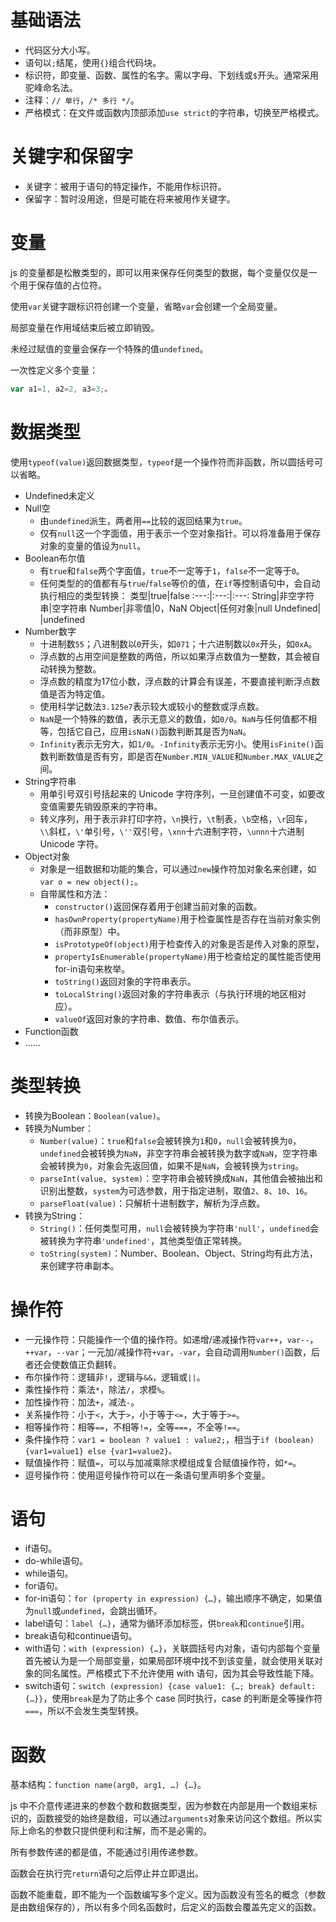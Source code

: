 # 基础语法

+ 代码区分大小写。
+ 语句以`;`结尾，使用`{}`组合代码块。
+ 标识符，即变量、函数、属性的名字。需以字母、下划线或`$`开头。通常采用驼峰命名法。
+ 注释：`// 单行`，`/* 多行 */`。
+ 严格模式：在文件或函数内顶部添加`use strict`的字符串，切换至严格模式。

# 关键字和保留字

+ 关键字：被用于语句的特定操作，不能用作标识符。
+ 保留字：暂时没用途，但是可能在将来被用作关键字。

# 变量

js 的变量都是松散类型的，即可以用来保存任何类型的数据，每个变量仅仅是一个用于保存值的占位符。

使用`var`关键字跟标识符创建一个变量，省略`var`会创建一个全局变量。

局部变量在作用域结束后被立即销毁。

未经过赋值的变量会保存一个特殊的值`undefined`。

一次性定义多个变量：

```javascript
var a1=1, a2=2, a3=3;。
```

# 数据类型

使用`typeof(value)`返回数据类型，`typeof`是一个操作符而非函数，所以圆括号可以省略。

+ Undefined未定义
+ Null空
	+ 由`undefined`派生，两者用`==`比较的返回结果为`true`。
	+ 仅有`null`这一个字面值，用于表示一个空对象指针。可以将准备用于保存对象的变量的值设为`null`。
+ Boolean布尔值
	+ 有`true`和`false`两个字面值，`true`不一定等于`1`，`false`不一定等于`0`。
	+ 任何类型的的值都有与`true`/`false`等价的值，在`if`等控制语句中，会自动执行相应的类型转换：
	类型|true|false
	:---:|:---:|:---:
	String|非空字符串|空字符串
	Number|非零值|0，NaN
	Object|任何对象|null
	Undefined| |undefined
+ Number数字
	+ 十进制数`55`；八进制数以`0`开头，如`071`；十六进制数以`0x`开头，如`0xA`。
	+ 浮点数的占用空间是整数的两倍，所以如果浮点数值为一整数，其会被自动转换为整数。
	+ 浮点数的精度为17位小数，浮点数的计算会有误差，不要直接判断浮点数值是否为特定值。
	+ 使用科学记数法`3.125e7`表示较大或较小的整数或浮点数。
	+ `NaN`是一个特殊的数值，表示无意义的数值，如`0/0`。`NaN`与任何值都不相等，包括它自己，应用`isNaN()`函数判断其是否为`NaN`。
	+ `Infinity`表示无穷大，如`1/0`。`-Infinity`表示无穷小。使用`isFinite()`函数判断数值是否有穷，即是否在`Number.MIN_VALUE`和`Number.MAX_VALUE`之间。
+ String字符串
	+ 用单引号双引号括起来的 Unicode 字符序列，一旦创建值不可变，如要改变值需要先销毁原来的字符串。
	+ 转义序列，用于表示非打印字符，`\n`换行，`\t`制表，`\b`空格，`\r`回车，`\\`斜杠，`\'`单引号，`\''`双引号，`\xnn`十六进制字符，`\unnn`十六进制 Unicode 字符。
+ Object对象
	+ 对象是一组数据和功能的集合，可以通过`new`操作符加对象名来创建，如`var o = new object();`。
	+ 自带属性和方法：
		+ `constructor()`返回保存着用于创建当前对象的函数。
		+ `hasOwnProperty(propertyName)`用于检查属性是否存在当前对象实例（而非原型）中。
		+ `isPrototypeOf(object)`用于检查传入的对象是否是传入对象的原型，
		+ `propertyIsEnumerable(propertyName)`用于检查给定的属性能否使用for-in语句来枚举。
		+ `toString()`返回对象的字符串表示。
		+ `toLocalString()`返回对象的字符串表示（与执行环境的地区相对应）。
		+ `valueOf`返回对象的字符串、数值、布尔值表示。
+ Function函数
+ ……

# 类型转换

+ 转换为Boolean：`Boolean(value)`。
+ 转换为Number：
	+ `Number(value)`：`true`和`false`会被转换为`1`和`0`，`null`会被转换为`0`，`undefined`会被转换为`NaN`，非空字符串会被转换为数字或`NaN`，空字符串会被转换为`0`，对象会先返回值，如果不是`NaN`，会被转换为`string`。
	+ `parseInt(value, system)`：空字符串会被转换成`NaN`，其他值会被抽出和识别出整数，`system`为可选参数，用于指定进制，取值`2`、`8`、`10`、`16`。
	+ `parseFloat(value)`：只解析十进制数字，解析为浮点数。
+ 转换为String：
	+ `String()`：任何类型可用，`null`会被转换为字符串`'null'`，`undefined`会被转换为字符串`'undefined'`，其他类型值正常转换。
	+ `toString(system)`：Number、Boolean、Object、String均有此方法，来创建字符串副本。

# 操作符
+ 一元操作符：只能操作一个值的操作符。如递增/递减操作符`var++`，`var--`，`++var`，`--var`；一元加/减操作符`+var`，`-var`，会自动调用`Number()`函数，后者还会使数值正负翻转。
+ 布尔操作符：逻辑非`!`，逻辑与`&&`，逻辑或`||`。
+ 乘性操作符：乘法`*`，除法`/`，求模`%`。
+ 加性操作符：加法`+`，减法`-`。
+ 关系操作符：小于`<`，大于`>`，小于等于`<=`，大于等于`>=`。
+ 相等操作符：相等`==`，不相等`!=`，全等`===`，不全等`!==`。
+ 条件操作符：`var1 = boolean ? value1 : value2;`，相当于`if (boolean) {var1=value1} else {var1=value2}。`
+ 赋值操作符：赋值`=`，可以与加减乘除求模组成复合赋值操作符，如`*=`。
+ 逗号操作符：使用逗号操作符可以在一条语句里声明多个变量。

# 语句

+ if语句。
+ do-while语句。
+ while语句。
+ for语句。
+ for-in语句：`for (property in expression) {…}`，输出顺序不确定，如果值为`null`或`undefined`，会跳出循环。
+ label语句：`label {…}`，通常为循环添加标签，供`break`和`continue`引用。
+ break语句和continue语句。
+ with语句：`with (expression) {…}`，关联圆括号内对象，语句内部每个变量首先被认为是一个局部变量，如果局部环境中找不到该变量，就会使用关联对象的同名属性。严格模式下不允许使用 with 语句，因为其会导致性能下降。
+ switch语句：`switch (expression) {case value1: {…; break} default: {…}}`，使用`break`是为了防止多个 case 同时执行，case 的判断是全等操作符`===`，所以不会发生类型转换。

# 函数

基本结构：`function name(arg0, arg1, …) {…}`。

js 中不介意传递进来的参数个数和数据类型，因为参数在内部是用一个数组来标识的，函数接受的始终是数组，可以通过`arguments`对象来访问这个数组。所以实际上命名的参数只提供便利和注解，而不是必需的。

所有参数传递的都是值，不能通过引用传递参数。

函数会在执行完`return`语句之后停止并立即退出。

函数不能重载，即不能为一个函数编写多个定义。因为函数没有签名的概念（参数是由数组保存的），所以有多个同名函数时，后定义的函数会覆盖先定义的函数。